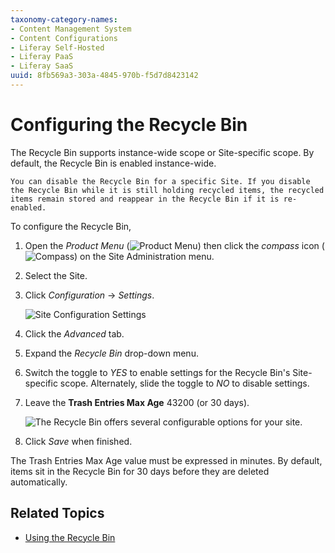 ```yaml
---
taxonomy-category-names:
- Content Management System
- Content Configurations
- Liferay Self-Hosted
- Liferay PaaS
- Liferay SaaS
uuid: 8fb569a3-303a-4845-970b-f5d7d8423142
---
```

# Configuring the Recycle Bin

The Recycle Bin supports instance-wide scope or Site-specific scope. By default, the Recycle Bin is enabled instance-wide.

```{tip}
You can disable the Recycle Bin for a specific Site. If you disable the Recycle Bin while it is still holding recycled items, the recycled items remain stored and reappear in the Recycle Bin if it is re-enabled.
```

To configure the Recycle Bin,

1. Open the _Product Menu_ (![Product Menu](../../images/icon-product-menu.png)) then click the _compass_ icon (![Compass](../../images/icon-compass.png)) on the Site Administration menu.
1. Select the Site.
1. Click _Configuration_ &rarr; _Settings_.

   ![Site Configuration Settings](./configuring-the-recycle-bin/images/01.png)

1. Click the _Advanced_ tab.
1. Expand the _Recycle Bin_ drop-down menu.
1. Switch the toggle to _YES_ to enable settings for the Recycle Bin's Site-specific scope. Alternately, slide the toggle to _NO_ to disable settings.
1. Leave the **Trash Entries Max Age** 43200 (or 30 days).

    ![The Recycle Bin offers several configurable options for your site.](./configuring-the-recycle-bin/images/02.png)

1. Click _Save_ when finished.

The Trash Entries Max Age value must be expressed in minutes. By default, items sit in the Recycle Bin for 30 days before they are deleted automatically.

## Related Topics

* [Using the Recycle Bin](./using-the-recycle-bin.md)
